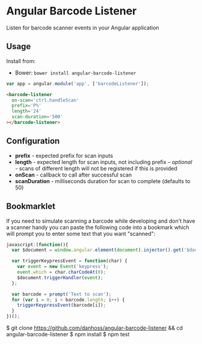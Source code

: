 # Angular Barcode Listener

Listen for barcode scanner events in your Angular application

## Usage

Install from:

- Bower: `bower install angular-barcode-listener`

```javascript
var app = angular.module('app', ['barcodeListener']);
```

```html
<barcode-listener
  on-scan='ctrl.handleScan'
  prefix='P%'
  length='24'
  scan-duration='500'
></barcode-listener>
```

## Configuration

- **prefix** - expected prefix for scan inputs
- **length** - expected length for scan inputs, not including prefix – *optional* - scans of different length will not be registered if this is provided
- **onScan** - callback to call after successful scan
- **scanDuration** - milliseconds duration for scan to complete (defaults to 50)

## Bookmarklet

If you need to simulate scanning a barcode while developing and don't have a scanner handy you can paste the following code into a bookmark which will prompt you to enter some text that you want "scanned":

```javascript
javascript:(function(){
  var $document = window.angular.element(document).injector().get('$document');

  var triggerKeypressEvent = function(char) {
    var event = new Event('keypress');
    event.which = char.charCodeAt(0);
    $document.triggerHandler(event);
  };

  var barcode = prompt('Text to scan');
  for (var i = 0; i < barcode.length; i++) {
    triggerKeypressEvent(barcode[i]);
  }
})();

```
$ git clone https://github.com/danhoss/angular-barcode-listener && cd angular-barcode-listener
$ npm install
$ npm test
